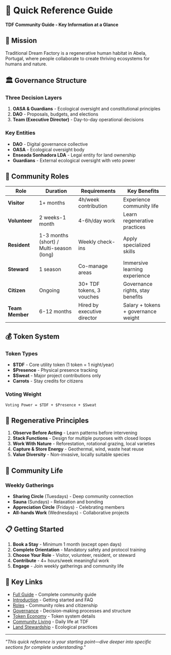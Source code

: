 # 🚀 Quick Reference Guide

**TDF Community Guide - Key Information at a Glance**

## 🎯 Mission
Traditional Dream Factory is a regenerative human habitat in Abela, Portugal, where people collaborate to create thriving ecosystems for humans and nature.

## 🏛️ Governance Structure

### Three Decision Layers
1. **OASA & Guardians** - Ecological oversight and constitutional principles
2. **DAO** - Proposals, budgets, and elections  
3. **Team (Executive Director)** - Day-to-day operational decisions

### Key Entities
- **DAO** - Digital governance collective
- **OASA** - Ecological oversight body
- **Enseada Sonhadora LDA** - Legal entity for land ownership
- **Guardians** - External ecological oversight with veto power

## 👥 Community Roles

| Role | Duration | Requirements | Key Benefits |
|------|----------|--------------|--------------|
| **Visitor** | 1+ months | 4h/week contribution | Experience community life |
| **Volunteer** | 2 weeks-1 month | 4-6h/day work | Learn regenerative practices |
| **Resident** | 1-3 months (short) / Multi-season (long) | Weekly check-ins | Apply specialized skills |
| **Steward** | 1 season | Co-manage areas | Immersive learning experience |
| **Citizen** | Ongoing | 30+ TDF tokens, 3 vouches | Governance rights, stay benefits |
| **Team Member** | 6-12 months | Hired by executive director | Salary + tokens + governance weight |

## 💰 Token System

### Token Types
- **$TDF** - Core utility token (1 token = 1 night/year)
- **$Presence** - Physical presence tracking
- **$Sweat** - Major project contributions only
- **Carrots** - Stay credits for citizens

### Voting Weight
```
Voting Power = $TDF + $Presence + $Sweat
```

## 🌱 Regenerative Principles

1. **Observe Before Acting** - Learn patterns before intervening
2. **Stack Functions** - Design for multiple purposes with closed loops
3. **Work With Nature** - Reforestation, rotational grazing, local varieties
4. **Capture & Store Energy** - Geothermal, wind, waste heat reuse
5. **Value Diversity** - Non-invasive, locally suitable species

## 🏡 Community Life

### Weekly Gatherings
- **Sharing Circle** (Tuesdays) - Deep community connection
- **Sauna** (Sundays) - Relaxation and bonding
- **Appreciation Circle** (Fridays) - Celebrating members
- **All-hands Work** (Wednesdays) - Collaborative projects


## 📋 Getting Started

1. **Book a Stay** - Minimum 1 month (except open days)
2. **Complete Orientation** - Mandatory safety and protocol training
3. **Choose Your Role** - Visitor, volunteer, resident, or steward
4. **Contribute** - 4+ hours/week meaningful work
5. **Engage** - Join weekly gatherings and community life

## 🔗 Key Links

- [Full Guide](README.md) - Complete community guide
- [Introduction](01_introduction/) - Getting started and FAQ
- [Roles](02_roles-and-stakeholders/) - Community roles and citizenship
- [Governance](03_governance/) - Decision-making processes and structure
- [Token Economy](05_token-economy/) - Token system details
- [Community Living](06_community-living/) - Daily life at TDF
- [Land Stewardship](07_land-stewardship/) - Ecological practices

---

*"This quick reference is your starting point—dive deeper into specific sections for complete understanding."*
